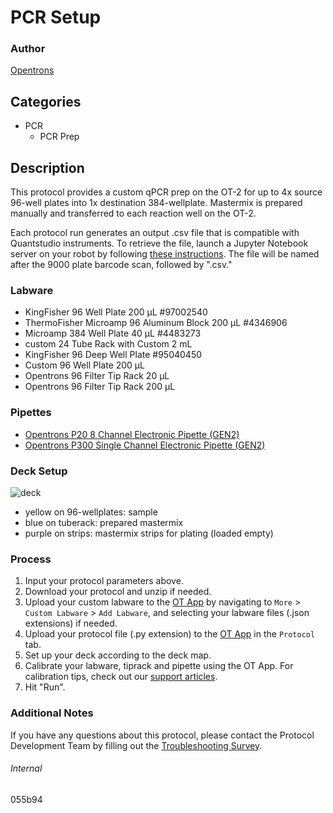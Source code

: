 # PCR Setup

### Author
[Opentrons](https://opentrons.com/)




## Categories
* PCR
	* PCR Prep


## Description
This protocol provides a custom qPCR prep on the OT-2 for up to 4x source 96-well plates into 1x destination 384-wellplate. Mastermix is prepared manually and transferred to each reaction well on the OT-2.

Each protocol run generates an output .csv file that is compatible with Quantstudio instruments. To retrieve the file, launch a Jupyter Notebook server on your robot by following [these instructions](https://support.opentrons.com/s/article/Uploading-files-through-Jupyter-Notebook). The file will be named after the 9000 plate barcode scan, followed by ".csv."

### Labware
* KingFisher 96 Well Plate 200 µL #97002540
* ThermoFisher Microamp 96 Aluminum Block 200 µL #4346906
* Microamp 384 Well Plate 40 µL #4483273
* custom 24 Tube Rack with Custom 2 mL
* KingFisher 96 Deep Well Plate #95040450
* Custom 96 Well Plate 200 µL
* Opentrons 96 Filter Tip Rack 20 µL
* Opentrons 96 Filter Tip Rack 200 µL


### Pipettes
* [Opentrons P20 8 Channel Electronic Pipette (GEN2)](https://shop.opentrons.com/8-channel-electronic-pipette/)
* [Opentrons P300 Single Channel Electronic Pipette (GEN2)](https://shop.opentrons.com/single-channel-electronic-pipette-p20/)


### Deck Setup
![deck](https://opentrons-protocol-library-website.s3.amazonaws.com/custom-README-images/055b94/deckv2.png)
* yellow on 96-wellplates: sample
* blue on tuberack: prepared mastermix
* purple on strips: mastermix strips for plating (loaded empty)

### Process
1. Input your protocol parameters above.
2. Download your protocol and unzip if needed.
3. Upload your custom labware to the [OT App](https://opentrons.com/ot-app) by navigating to `More` > `Custom Labware` > `Add Labware`, and selecting your labware files (.json extensions) if needed.
4. Upload your protocol file (.py extension) to the [OT App](https://opentrons.com/ot-app) in the `Protocol` tab.
5. Set up your deck according to the deck map.
6. Calibrate your labware, tiprack and pipette using the OT App. For calibration tips, check out our [support articles](https://support.opentrons.com/en/collections/1559720-guide-for-getting-started-with-the-ot-2).
7. Hit "Run".


### Additional Notes
If you have any questions about this protocol, please contact the Protocol Development Team by filling out the [Troubleshooting Survey](https://protocol-troubleshooting.paperform.co/).


###### Internal
055b94
